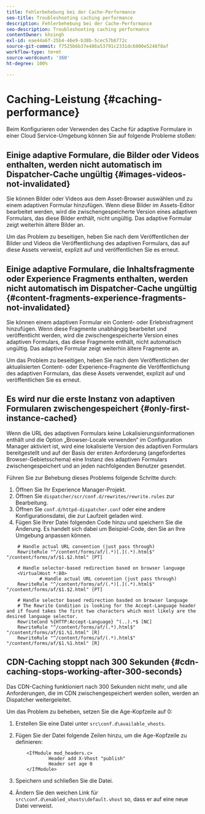 ```yaml
---
title: Fehlerbehebung bei der Cache-Performance
seo-title: Troubleshooting caching performance
description: Fehlerbehebung bei der Cache-Performance
seo-description: Troubleshooting caching performance
contentOwner: khsingh
exl-id: eae44a6f-25b4-46e9-b38b-5cec57b6772c
source-git-commit: f7525b6b37e486a53791c2331dc6000e5248f8af
workflow-type: tm+mt
source-wordcount: '360'
ht-degree: 100%

---
```


# Caching-Leistung {#caching-performance}

Beim Konfigurieren oder Verwenden des Cache für adaptive Formulare in einer Cloud Service-Umgebung können Sie auf folgende Probleme stoßen:

## Einige adaptive Formulare, die Bilder oder Videos enthalten, werden nicht automatisch im Dispatcher-Cache ungültig {#images-videos-not-invalidated}

Sie können Bilder oder Videos aus dem Asset-Browser auswählen und zu einem adaptiven Formular hinzufügen. Wenn diese Bilder im Assets-Editor bearbeitet werden, wird die zwischengespeicherte Version eines adaptiven Formulars, das diese Bilder enthält, nicht ungültig. Das adaptive Formular zeigt weiterhin ältere Bilder an.

Um das Problem zu beseitigen, heben Sie nach dem Veröffentlichen der Bilder und Videos die Veröffentlichung des adaptiven Formulars, das auf diese Assets verweist, explizit auf und veröffentlichen Sie es erneut.

## Einige adaptive Formulare, die Inhaltsfragmente oder Experience Fragments enthalten, werden nicht automatisch im Dispatcher-Cache ungültig {#content-fragments-experience-fragments-not-invalidated}

Sie können einem adaptiven Formular ein Content- oder Erlebnisfragment hinzufügen. Wenn diese Fragmente unabhängig bearbeitet und veröffentlicht werden, wird die zwischengespeicherte Version eines adaptiven Formulars, das diese Fragmente enthält, nicht automatisch ungültig. Das adaptive Formular zeigt weiterhin ältere Fragmente an.

Um das Problem zu beseitigen, heben Sie nach dem Veröffentlichen der aktualisierten Content- oder Experience-Fragmente die Veröffentlichung des adaptiven Formulars, das diese Assets verwendet, explizit auf und veröffentlichen Sie es erneut.

## Es wird nur die erste Instanz von adaptiven Formularen zwischengespeichert {#only-first-instance-cached}

Wenn die URL des adaptiven Formulars keine Lokalisierungsinformationen enthält und die Option „Browser-Locale verwenden“ im Configuration Manager aktiviert ist, wird eine lokalisierte Version des adaptiven Formulars bereitgestellt und auf der Basis der ersten Anforderung (angefordertes Browser-Gebietsschema) eine Instanz des adaptiven Formulars zwischengespeichert und an jeden nachfolgenden Benutzer gesendet.

Führen Sie zur Behebung dieses Problems folgende Schritte durch:

1. Öffnen Sie Ihr Experience Manager-Projekt.
1. Öffnen Sie `dispatcher/scr/conf.d/rewrites/rewrite.rules` zur Bearbeitung.
1. Öffnen Sie `conf.d/httpd-dispatcher.conf` oder eine andere Konfigurationsdatei, die zur Laufzeit geladen wird.
1. Fügen Sie Ihrer Datei folgenden Code hinzu und speichern Sie die Änderung. Es handelt sich dabei um Beispiel-Code, den Sie an Ihre Umgebung anpassen können.

```shellscript
    # Handle actual URL convention (just pass through)
    RewriteRule "^/content/forms/af/(.*)[.](.*).html$" "/content/forms/af/$1.$2.html" [PT]
    
    # Handle selector-based redirection based on browser language
    <VirtualHost *:80>
            # Handle actual URL convention (just pass through)
    RewriteRule "^/content/forms/af/(.*)[.](.*).html$" "/content/forms/af/$1.$2.html" [PT]

    # Handle selector based redirection basded on browser language
    # The Rewrite Condition is looking for the Accept-Language header and if found takes the first two characters which most likely are the desired language selector.
    RewriteCond %{HTTP:Accept-Language} ^(..).*$ [NC]
    RewriteRule "^/content/forms/af/(.*).html$" "/content/forms/af/$1.%1.html" [R]
    RewriteRule "^/content/forms/af/(.*).html$" "/content/forms/af/$1.%1.html" [R]
```

## CDN-Caching stoppt nach 300 Sekunden {#cdn-caching-stops-working-after-300-seconds}

Das CDN-Caching funktioniert nach 300 Sekunden nicht mehr, und alle Anforderungen, die im CDN zwischengespeichert werden sollen, werden an Dispatcher weitergeleitet.

Um das Problem zu beheben, setzen Sie die Age-Kopfzeile auf 0:

1. Erstellen Sie eine Datei unter `src\conf.d\available_vhosts`.

1. Fügen Sie der Datei folgende Zeilen hinzu, um die Age-Kopfzeile zu definieren:

   ```shellscript
       <IfModule mod_headers.c>
               Header add X-Vhost "publish"
               Header set age 0
       </IfModule>
   ```

1. Speichern und schließen Sie die Datei.
1. Ändern Sie den weichen Link für `src\conf.d\enabled_vhosts\default.vhost` so, dass er auf eine neue Datei verweist.

